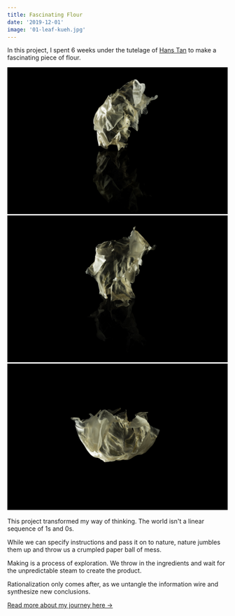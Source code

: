 ```yaml
---
title: Fascinating Flour
date: '2019-12-01'
image: '01-leaf-kueh.jpg'
---
```


In this project, I spent 6 weeks under the tutelage of [Hans Tan](https://hanstan.net) to make a fascinating piece of flour.

![Leaf Kueh](01-leaf-kueh.jpg)
![Leaf Kueh](02-leaf-kueh.jpg)
![Leaf Kueh](03-leaf-kueh.jpg)

This project transformed my way of thinking. The world isn't a linear sequence of 1s and 0s.

While we can specify instructions and pass it on to nature, nature jumbles them up and throw us a crumpled paper ball of mess.

Making is a process of exploration. We throw in the ingredients and wait for the unpredictable steam to create the product.

Rationalization only comes after, as we untangle the information wire and synthesize new conclusions.

[Read more about my journey here →](/modules/id1105-making-the-fascinating-kueh)